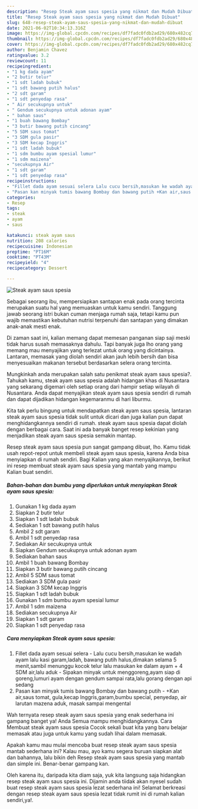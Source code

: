 ```yaml
---
description: "Resep Steak ayam saus spesia yang nikmat dan Mudah Dibuat"
title: "Resep Steak ayam saus spesia yang nikmat dan Mudah Dibuat"
slug: 648-resep-steak-ayam-saus-spesia-yang-nikmat-dan-mudah-dibuat
date: 2021-06-02T10:34:13.316Z
image: https://img-global.cpcdn.com/recipes/df7fadc0fdb2ad29/680x482cq70/steak-ayam-saus-spesia-foto-resep-utama.jpg
thumbnail: https://img-global.cpcdn.com/recipes/df7fadc0fdb2ad29/680x482cq70/steak-ayam-saus-spesia-foto-resep-utama.jpg
cover: https://img-global.cpcdn.com/recipes/df7fadc0fdb2ad29/680x482cq70/steak-ayam-saus-spesia-foto-resep-utama.jpg
author: Benjamin Chavez
ratingvalue: 3.2
reviewcount: 11
recipeingredient:
- "1 kg dada ayam"
- "2 butir telur"
- "1 sdt ladah bubuk"
- "1 sdt bawang putih halus"
- "2 sdt garam"
- "1 sdt penyedap rasa"
- " Air secukupnya untuk"
- " Gendum secukupnya untuk adonan ayam"
- " bahan saus"
- "1 buah bawang Bombay"
- "3 butir bawang putih cincang"
- "5 SDM saus tomat"
- "3 SDM gula pasir"
- "3 SDM kecap Inggris"
- "1 sdt ladah bubuk"
- "1 sdm bumbu ayam spesial lumur"
- "1 sdm maizena"
- "secukupnya Air"
- "1 sdt garam"
- "1 sdt penyedap rasa"
recipeinstructions:
- "Fillet dada ayam sesuai selera Lalu cucu bersih,masukan ke wadah ayam lalu kasi garam,ladah, bawang putih halus,dimakan selama 5 menit,sambil menunggu kocok telur lalu masukan ke dalam ayam + 4 SDM air,lalu aduk  Sipakan minyak untuk menggoreng,ayam siap di goreng,lumuri ayam dengan gendum sampai rata,lalu gorang dengan api sedang"
- "Pasan kan minyak tumis bawang Bombay dan bawang putih +Kan air,saus tomat, gula,kecap Inggris,garam,bumbu special, penyedap, air larutan mazena aduk, masak sampai mengental"
categories:
- Resep
tags:
- steak
- ayam
- saus

katakunci: steak ayam saus 
nutrition: 208 calories
recipecuisine: Indonesian
preptime: "PT16M"
cooktime: "PT43M"
recipeyield: "4"
recipecategory: Dessert

---
```



![Steak ayam saus spesia](https://img-global.cpcdn.com/recipes/df7fadc0fdb2ad29/680x482cq70/steak-ayam-saus-spesia-foto-resep-utama.jpg)

Sebagai seorang ibu, mempersiapkan santapan enak pada orang tercinta merupakan suatu hal yang memuaskan untuk kamu sendiri. Tanggung jawab seorang istri bukan cuman menjaga rumah saja, tetapi kamu pun wajib memastikan kebutuhan nutrisi terpenuhi dan santapan yang dimakan anak-anak mesti enak.

Di zaman  saat ini, kalian memang dapat memesan panganan siap saji meski tidak harus susah memasaknya dahulu. Tapi banyak juga lho orang yang memang mau menyajikan yang terlezat untuk orang yang dicintainya. Lantaran, memasak yang diolah sendiri akan jauh lebih bersih dan bisa menyesuaikan makanan tersebut berdasarkan selera orang tercinta. 



Mungkinkah anda merupakan salah satu penikmat steak ayam saus spesia?. Tahukah kamu, steak ayam saus spesia adalah hidangan khas di Nusantara yang sekarang digemari oleh setiap orang dari hampir setiap wilayah di Nusantara. Anda dapat menyajikan steak ayam saus spesia sendiri di rumah dan dapat dijadikan hidangan kegemaranmu di hari liburmu.

Kita tak perlu bingung untuk mendapatkan steak ayam saus spesia, lantaran steak ayam saus spesia tidak sulit untuk dicari dan juga kalian pun dapat menghidangkannya sendiri di rumah. steak ayam saus spesia dapat diolah dengan berbagai cara. Saat ini ada banyak banget resep kekinian yang menjadikan steak ayam saus spesia semakin mantap.

Resep steak ayam saus spesia pun sangat gampang dibuat, lho. Kamu tidak usah repot-repot untuk membeli steak ayam saus spesia, karena Anda bisa menyiapkan di rumah sendiri. Bagi Kalian yang akan menyajikannya, berikut ini resep membuat steak ayam saus spesia yang mantab yang mampu Kalian buat sendiri.

<!--inarticleads1-->

##### Bahan-bahan dan bumbu yang diperlukan untuk menyiapkan Steak ayam saus spesia:

1. Gunakan 1 kg dada ayam
1. Siapkan 2 butir telur
1. Siapkan 1 sdt ladah bubuk
1. Sediakan 1 sdt bawang putih halus
1. Ambil 2 sdt garam
1. Ambil 1 sdt penyedap rasa
1. Sediakan  Air secukupnya untuk
1. Siapkan  Gendum secukupnya untuk adonan ayam
1. Sediakan  bahan saus
1. Ambil 1 buah bawang Bombay
1. Siapkan 3 butir bawang putih cincang
1. Ambil 5 SDM saus tomat
1. Sediakan 3 SDM gula pasir
1. Siapkan 3 SDM kecap Inggris
1. Siapkan 1 sdt ladah bubuk
1. Gunakan 1 sdm bumbu ayam spesial lumur
1. Ambil 1 sdm maizena
1. Sediakan secukupnya Air
1. Siapkan 1 sdt garam
1. Siapkan 1 sdt penyedap rasa




<!--inarticleads2-->

##### Cara menyiapkan Steak ayam saus spesia:

1. Fillet dada ayam sesuai selera - Lalu cucu bersih,masukan ke wadah ayam lalu kasi garam,ladah, bawang putih halus,dimakan selama 5 menit,sambil menunggu kocok telur lalu masukan ke dalam ayam + 4 SDM air,lalu aduk  - Sipakan minyak untuk menggoreng,ayam siap di goreng,lumuri ayam dengan gendum sampai rata,lalu gorang dengan api sedang
1. Pasan kan minyak tumis bawang Bombay dan bawang putih - +Kan air,saus tomat, gula,kecap Inggris,garam,bumbu special, penyedap, air larutan mazena aduk, masak sampai mengental




Wah ternyata resep steak ayam saus spesia yang enak sederhana ini gampang banget ya! Anda Semua mampu menghidangkannya. Cara Membuat steak ayam saus spesia Cocok sekali buat kita yang baru belajar memasak atau juga untuk kamu yang sudah lihai dalam memasak.

Apakah kamu mau mulai mencoba buat resep steak ayam saus spesia mantab sederhana ini? Kalau mau, ayo kamu segera buruan siapkan alat dan bahannya, lalu bikin deh Resep steak ayam saus spesia yang mantab dan simple ini. Benar-benar gampang kan. 

Oleh karena itu, daripada kita diam saja, yuk kita langsung saja hidangkan resep steak ayam saus spesia ini. Dijamin anda tiidak akan nyesel sudah buat resep steak ayam saus spesia lezat sederhana ini! Selamat berkreasi dengan resep steak ayam saus spesia lezat tidak rumit ini di rumah kalian sendiri,ya!.

